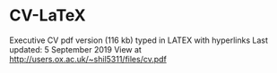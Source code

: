 # CV-LaTeX

Executive CV pdf version (116 kb) typed in LATEX with hyperlinks
Last updated: 5 September 2019
View at http://users.ox.ac.uk/~shil5311/files/cv.pdf

